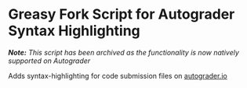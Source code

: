 # Greasy Fork Script for Autograder Syntax Highlighting
***Note:*** *This script has been archived as the functionality is now natively supported on Autograder*

Adds syntax-highlighting for code submission files on [autograder.io]()
